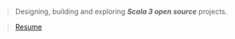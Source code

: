 >Designing, building and exploring ***Scala 3 open source*** projects.

<!---
>![Stats](https://github-readme-stats.vercel.app/api?username=objektwerks&show_icons=true&hide_border=true)
--->

<!---
>![Stats](https://github-readme-stats.vercel.app/api/top-langs?username=objektwerks&hide=css,html,javascript)
--->

<!---
>Top annual commits:  ***17,491***

>Top monthly commits: ***2,154***
--->

>[Resume](https://github.com/objektwerks/resume)

<!--- https://github.com/anuraghazra/github-readme-stats --->
